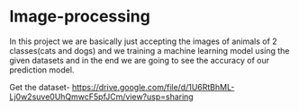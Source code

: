 # Image-processing
In this project we are basically just accepting the images of animals of 2 classes(cats and dogs) and we training a machine learning model using the given datasets and in the end we are going to see the accuracy of our prediction model. 

Get the dataset-
https://drive.google.com/file/d/1U6RtBhML-Lj0w2suve0UhQmwcF5pfJCm/view?usp=sharing
